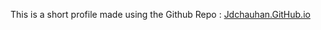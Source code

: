 This is a short profile made using the Github Repo : [Jdchauhan.GitHub.io](https://github.com/JDchauhan/JDchauhan.github.io)
